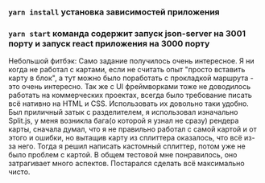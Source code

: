 ### `yarn install` установка зависимостей приложения

### `yarn start` команда содержит запуск json-server на 3001 порту и запуск react приложения на 3000 порту

Небольшой фитбэк:
Само задание получилось очень интересное. Я ни когда не работал с картами, если не считать опыт "просто вставить карту в блок", а тут можно было поработать с прокладкой маршрута - это очень интересно. Так же с UI фреймворками тоже не доводилось работать на коммерческих проектах, всегда было требование писать всё нативно на HTML и CSS. Использовать их довольно таки удобно. Был приличный затык с разделителем, я использовал изначально Split.js, у меня возникла бага(о которой я узнал не сразу) рендера карты, сначала думал, что я не правильно работал с самой картой и от этого и ошибки, но вытащив карту из сплиттера оказалось, что всё из-за него. Тогда я решил написать кастомный сплиттер, потом уже не было проблем с картой. В общем тестовой мне понравилось, оно затрагивает много аспектов. Постарался сделать всё максимально чисто.
